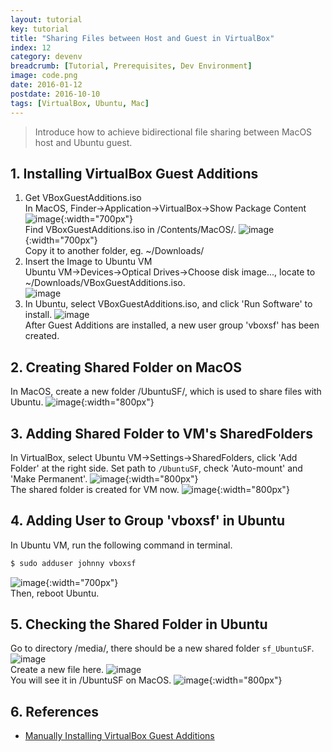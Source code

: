 ```yaml
---
layout: tutorial
key: tutorial
title: "Sharing Files between Host and Guest in VirtualBox"
index: 12
category: devenv
breadcrumb: [Tutorial, Prerequisites, Dev Environment]
image: code.png
date: 2016-01-12
postdate: 2016-10-10
tags: [VirtualBox, Ubuntu, Mac]
---
```


> Introduce how to achieve bidirectional file sharing between MacOS host and Ubuntu guest.

## 1. Installing VirtualBox Guest Additions
1) Get VBoxGuestAdditions.iso  
In MacOS, Finder->Application->VirtualBox->Show Package Content
![image](/public/images/devops/12/virtualbox.png){:width="700px"}  
Find VBoxGuestAdditions.iso in /Contents/MacOS/.
![image](/public/images/devops/12/iso.png){:width="700px"}  
Copy it to another folder, eg. ~/Downloads/  
2) Insert the Image to Ubuntu VM  
Ubuntu VM->Devices->Optical Drives->Choose disk image..., locate to ~/Downloads/VBoxGuestAdditions.iso.  
![image](/public/images/devops/12/addimage.png)  
3) In Ubuntu, select VBoxGuestAdditions.iso, and click 'Run Software' to install.
![image](/public/images/devops/12/installguestadditions.png)  
After Guest Additions are installed, a new user group 'vboxsf' has been created.  

## 2. Creating Shared Folder on MacOS
In MacOS, create a new folder /UbuntuSF/, which is used to share files with Ubuntu.
![image](/public/images/devops/12/createsharedfolder.png){:width="800px"}  

## 3. Adding Shared Folder to VM's SharedFolders
In VirtualBox, select Ubuntu VM->Settings->SharedFolders, click 'Add Folder' at the right side. Set path to `/UbuntuSF`, check 'Auto-mount' and 'Make Permanent'.
![image](/public/images/devops/12/addshare.png){:width="800px"}  
The shared folder is created for VM now.
![image](/public/images/devops/12/sharedfolders.png){:width="800px"}  

## 4. Adding User to Group 'vboxsf' in Ubuntu
In Ubuntu VM, run the following command in terminal.
```sh
$ sudo adduser johnny vboxsf
```
![image](/public/images/devops/12/adduser.png){:width="700px"}  
Then, reboot Ubuntu.

## 5. Checking the Shared Folder in Ubuntu
Go to directory /media/, there should be a new shared folder `sf_UbuntuSF`.
![image](/public/images/devops/12/ubuntusf.png)  
Create a new file here.
![image](/public/images/devops/12/sharedfile.png)  
You will see it in /UbuntuSF on MacOS.
![image](/public/images/devops/12/macsf.png){:width="800px"}  

## 6. References
* [Manually Installing VirtualBox Guest Additions](https://osquest.com/2012/11/13/tip-manually-installing-virtualbox-guest-additions/)
